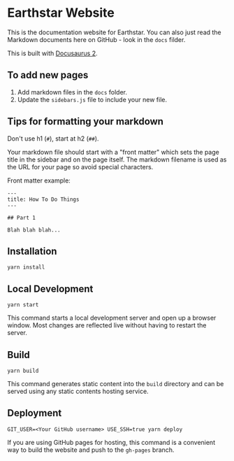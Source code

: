 # Earthstar Website

This is the documentation website for Earthstar.  You can also just read the Markdown documents here on GitHub - look in the `docs` filder.

This is built with [Docusaurus 2](https://v2.docusaurus.io/).

## To add new pages

1. Add markdown files in the `docs` folder.
2. Update the `sidebars.js` file to include your new file.

## Tips for formatting your markdown

Don't use h1 (`#`), start at h2 (`##`).

Your markdown file should start with a "front matter" which sets the page title in the sidebar and on the page itself.  The markdown filename is used as the URL for your page so avoid special characters.

Front matter example:
```
---
title: How To Do Things
---

## Part 1

Blah blah blah...
```

## Installation

```console
yarn install
```

## Local Development

```console
yarn start
```

This command starts a local development server and open up a browser window. Most changes are reflected live without having to restart the server.

## Build

```console
yarn build
```

This command generates static content into the `build` directory and can be served using any static contents hosting service.

## Deployment

```console
GIT_USER=<Your GitHub username> USE_SSH=true yarn deploy
```

If you are using GitHub pages for hosting, this command is a convenient way to build the website and push to the `gh-pages` branch.
